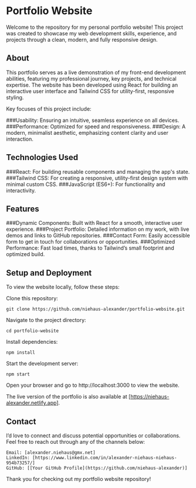 # Portfolio Website

Welcome to the repository for my personal portfolio website! This project was created to showcase my web development skills, experience, and projects through a clean, modern, and fully responsive design.

## About

This portfolio serves as a live demonstration of my front-end development abilities, featuring my professional journey, key projects, and technical expertise. The website has been developed using React for building an interactive user interface and Tailwind CSS for utility-first, responsive styling.

Key focuses of this project include:

###Usability: Ensuring an intuitive, seamless experience on all devices.
###Performance: Optimized for speed and responsiveness.
###Design: A modern, minimalist aesthetic, emphasizing content clarity and user interaction.

## Technologies Used

###React: For building reusable components and managing the app's state.
###Tailwind CSS: For creating a responsive, utility-first design system with minimal custom CSS.
###JavaScript (ES6+): For functionality and interactivity.

## Features

###Dynamic Components: Built with React for a smooth, interactive user experience.
###Project Portfolio: Detailed information on my work, with live demos and links to GitHub repositories.
###Contact Form: Easily accessible form to get in touch for collaborations or opportunities.
###Optimized Performance: Fast load times, thanks to Tailwind’s small footprint and optimized build.

## Setup and Deployment

To view the website locally, follow these steps:

Clone this repository:

    git clone https://github.com/niehaus-alexander/portfolio-website.git

Navigate to the project directory:

    cd portfolio-website

Install dependencies:

    npm install

Start the development server:

    npm start

Open your browser and go to http://localhost:3000 to view the website.

The live version of the portfolio is also available at [https://niehaus-alexander.netlify.app].

## Contact

I’d love to connect and discuss potential opportunities or collaborations. Feel free to reach out through any of the channels below:

    Email: [alexander.niehaus@gmx.net]
    LinkedIn: [https://www.linkedin.com/in/alexander-niehaus-niehaus-954b73257/]
    GitHub: [[Your GitHub Profile](https://github.com/niehaus-alexander)]

Thank you for checking out my portfolio website repository!
